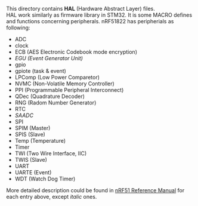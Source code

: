 This directory contains **HAL** (Hardware Abstract Layer) files.  
HAL work similarly as firmware library in STM32. It is some MACRO defines and functions concerning peripherals. nRF51822 has peripherials as following:  
 * ADC
 * clock
 * ECB (AES Electronic Codebook mode encryption)
 * *EGU (Event Generator Unit)*
 * gpio
 * gpiote (task & event)
 * LPComp (Low Power Comparetor)
 * NVMC (Non-Volatile Memory Controller)
 * PPI (Programmable Peripheral Interconnect)
 * QDec (Quadrature Decoder)
 * RNG (Radom Number Generator)
 * RTC
 * *SAADC*
 * SPI
 * SPIM (Master)
 * SPIS (Slave)
 * Temp (Temperature)
 * Timer
 * TWI (Two Wire Interface, IIC)
 * TWIS (Slave)
 * UART
 * UARTE (Event)
 * WDT (Watch Dog Timer)

More detailed description could be found in [nRF51 Reference Manual](http://infocenter.nordicsemi.com/pdf/nRF51_RM_v3.0.1.pdf) for each entry above, except *italic* ones.
